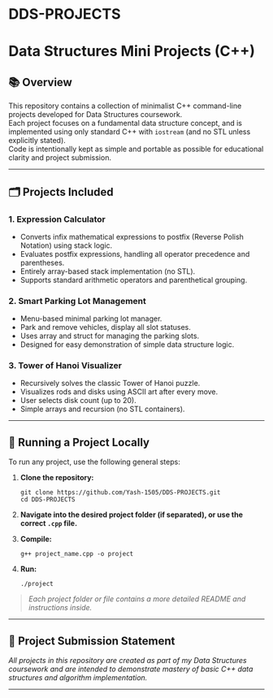 # DDS-PROJECTS
# Data Structures Mini Projects (C++)

## 📚 Overview

This repository contains a collection of minimalist C++ command-line projects developed for Data Structures coursework.  
Each project focuses on a fundamental data structure concept, and is implemented using only standard C++ with `iostream` (and no STL unless explicitly stated).  
Code is intentionally kept as simple and portable as possible for educational clarity and project submission.

---

## 🗂️ Projects Included

### 1. Expression Calculator
- Converts infix mathematical expressions to postfix (Reverse Polish Notation) using stack logic.
- Evaluates postfix expressions, handling all operator precedence and parentheses.
- Entirely array-based stack implementation (no STL).
- Supports standard arithmetic operators and parenthetical grouping.

### 2. Smart Parking Lot Management
- Menu-based minimal parking lot manager.
- Park and remove vehicles, display all slot statuses.
- Uses array and struct for managing the parking slots.
- Designed for easy demonstration of simple data structure logic.

### 3. Tower of Hanoi Visualizer
- Recursively solves the classic Tower of Hanoi puzzle.
- Visualizes rods and disks using ASCII art after every move.
- User selects disk count (up to 20).
- Simple arrays and recursion (no STL containers).

---

## 🚀 Running a Project Locally

To run any project, use the following general steps:

1. **Clone the repository:**
    ```
    git clone https://github.com/Yash-1505/DDS-PROJECTS.git
    cd DDS-PROJECTS
    ```

2. **Navigate into the desired project folder (if separated), or use the correct `.cpp` file.**

3. **Compile:**
    ```
    g++ project_name.cpp -o project
    ```

4. **Run:**
    ```
    ./project
    ```

> _Each project folder or file contains a more detailed README and instructions inside._

---
## 📝 Project Submission Statement

_All projects in this repository are created as part of my Data Structures coursework and are intended to demonstrate mastery of basic C++ data structures and algorithm implementation._

---
